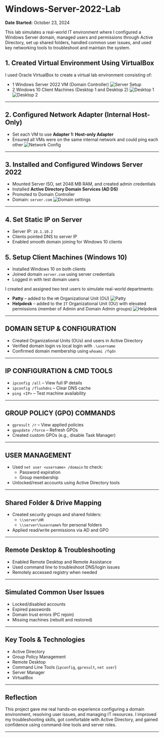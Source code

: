 # Windows-Server-2022-Lab
**Date Started:** October 23, 2024

This lab simulates a real-world IT environment where I configured a Windows Server domain, managed users and permissions through Active Directory, set up shared folders, handled common user issues, and used key networking tools to troubleshoot and maintain the system.
## 1. Created Virtual Environment Using VirtualBox
I used Oracle VirtualBox to create a virtual lab environment consisting of:
- 1 Windows Server 2022 VM (Domain Controller)
![Server Setup](https://github.com/user-attachments/assets/0d1adb2b-5ab4-4da7-94cb-b5beae0e3a86)
- 2 Windows 10 Client Machines (Desktop 1 and Desktop 2)
![Desktop 1](https://github.com/user-attachments/assets/34851cb1-295e-4f11-9f53-cd61700eb4bc)
![Desktop 2](https://github.com/user-attachments/assets/0997080d-d157-4f23-a3ee-03875b860de5)
---

## 2. Configured Network Adapter (Internal Host-Only)
- Set each VM to use **Adapter 1: Host-only Adapter**
- Ensured all VMs were on the same internal network and could ping each other
![Network Config](https://github.com/user-attachments/assets/e79c62dd-48f7-487f-9bcc-5b56eb2cb800)
---

## 3. Installed and Configured Windows Server 2022
- Mounted Server ISO, set 2048 MB RAM, and created admin credentials
- Installed **Active Directory Domain Services (AD DS)**
- Promoted to Domain Controller  
- Domain: `server.com`
![Domain settings](https://github.com/user-attachments/assets/8b769247-b083-4a19-9b23-6bb1206d76c7)

---

## 4. Set Static IP on Server
- Server IP: `10.1.10.2`
- Clients pointed DNS to server IP  
- Enabled smooth domain joining for Windows 10 clients


## 5. Setup Client Machines (Windows 10)
- Installed Windows 10 on both clients  
- Joined domain `server.com` using server credentials  
- Logged in with test domain users  

I created and assigned two test users to simulate real-world departments:

- **Patty** – added to the `HR` Organizational Unit (OU)
![Patty](https://github.com/user-attachments/assets/b81ae472-7574-47f3-b9db-41c7e9b8ae2a)
- **Helpdesk** – added to the `IT` Organizational Unit (OU) with elevated permissions (member of Admin and Domain Admin groups)
![Helpdesk](https://github.com/user-attachments/assets/3bd6e10b-49ba-4dba-a759-dbdd3a87caf0)

---

## DOMAIN SETUP & CONFIGURATION
- Created Organizational Units (OUs) and users in Active Directory
- Verified domain login vs local login with `.\username`
- Confirmed domain membership using `whoami /fqdn`

---

## IP CONFIGURATION & CMD TOOLS
- `ipconfig /all` – View full IP details  
- `ipconfig /flushdns` – Clear DNS cache  
- `ping <IP>` – Test machine availability

---

## GROUP POLICY (GPO) COMMANDS
- `gpresult /r` – View applied policies  
- `gpupdate /force` – Refresh GPOs  
- Created custom GPOs (e.g., disable Task Manager)

---

## USER MANAGEMENT
- Used `net user <username> /domain` to check:
  - Password expiration
  - Group membership
- Unlocked/reset accounts using Active Directory tools

---

## Shared Folder & Drive Mapping
- Created security groups and shared folders:
  - `\\server\HR`
  - `\\server\%username%` for personal folders
- Applied read/write permissions via AD and GPO

---

## Remote Desktop & Troubleshooting
- Enabled Remote Desktop and Remote Assistance
- Used command line to troubleshoot DNS/login issues
- Remotely accessed registry when needed

---

## Simulated Common User Issues
- Locked/disabled accounts
- Expired passwords
- Domain trust errors (PC rejoin)
- Missing machines (rebuilt and restored)

---

## Key Tools & Technologies
- Active Directory  
- Group Policy Management  
- Remote Desktop  
- Command Line Tools (`ipconfig`, `gpresult`, `net user`)  
- Server Manager  
- VirtualBox

---

## Reflection

This project gave me real hands-on experience configuring a domain environment, resolving user issues, and managing IT resources. I improved my troubleshooting skills, got comfortable with Active Directory, and gained confidence using command-line tools and server roles.

---
